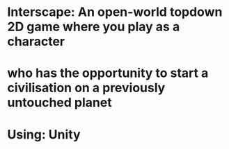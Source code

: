 # Interscape: An open-world topdown 2D game where you play as a character
# who has the opportunity to start a civilisation on a previously untouched planet
# Using: Unity
